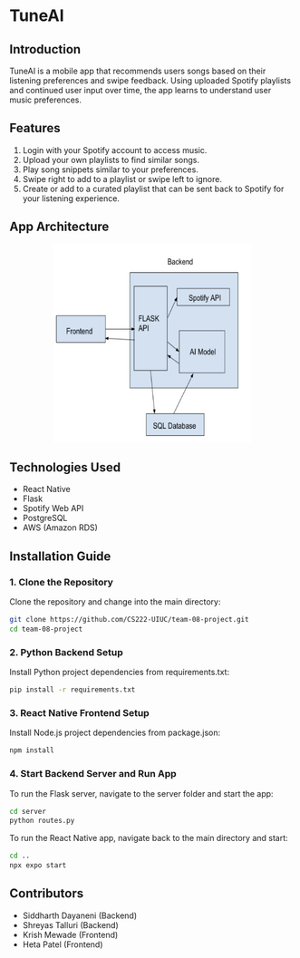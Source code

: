 # TuneAI

## Introduction

TuneAI is a mobile app that recommends users songs based on their listening preferences and swipe feedback.
Using uploaded Spotify playlists and continued user input over time, the app learns to understand user music preferences.

## Features

1. Login with your Spotify account to access music.
2. Upload your own playlists to find similar songs.
3. Play song snippets similar to your preferences.
4. Swipe right to add to a playlist or swipe left to ignore.
5. Create or add to a curated playlist that can be sent back to Spotify for your listening experience.

## App Architecture

<div style="text-align: center;">
    <img src="app-arch.png" alt="Alt text" width="350" height="350">
</div>

## Technologies Used

- React Native
- Flask
- Spotify Web API
- PostgreSQL
- AWS (Amazon RDS)

## Installation Guide

### 1. Clone the Repository

Clone the repository and change into the main directory:

```bash
git clone https://github.com/CS222-UIUC/team-08-project.git
cd team-08-project
```

### 2. Python Backend Setup

Install Python project dependencies from requirements.txt:

```bash
pip install -r requirements.txt
```

### 3. React Native Frontend Setup

Install Node.js project dependencies from package.json:

```bash
npm install
```

### 4. Start Backend Server and Run App

To run the Flask server, navigate to the server folder and start the app:

```bash
cd server
python routes.py
```

To run the React Native app, navigate back to the main directory and start:

```bash
cd ..
npx expo start
```

## Contributors

- Siddharth Dayaneni (Backend)
- Shreyas Talluri (Backend)
- Krish Mewade (Frontend)
- Heta Patel (Frontend)
